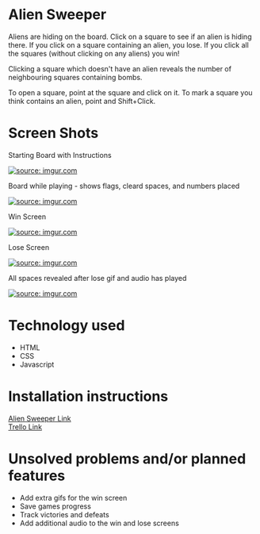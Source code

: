 <h1>Alien Sweeper</h1>
<p>Aliens are hiding on the board. Click on a square to see if an alien is hiding there. If you click on a square containing
      an alien, you lose. If you click all the squares (without clicking on any aliens) you win!</p>
    <p>Clicking a square which doesn't have an alien reveals the number of neighbouring squares containing bombs.</p>
    <p>To open a square, point at the square and click on it. To mark a square you think contains an alien, point and Shift+Click.</p>
<h1>Screen Shots</h1>
<p>Starting Board with Instructions</P>
<a href="https://imgur.com/4g9iYfM"><img src="https://i.imgur.com/4g9iYfM.png" title="source: imgur.com" /></a>
<p>Board while playing - shows flags, cleard spaces, and numbers placed</p>
<a href="https://imgur.com/EBd3SLZ"><img src="https://i.imgur.com/EBd3SLZ.png" title="source: imgur.com" /></a>
<p>Win Screen</P>
<a href="https://imgur.com/xDJdUae"><img src="https://i.imgur.com/xDJdUae.png?1" title="source: imgur.com" /></a>
<p>Lose Screen</p>
<a href="https://imgur.com/SkEIwrn"><img src="https://i.imgur.com/SkEIwrn.png?1" title="source: imgur.com" /></a>
<p>All spaces revealed after lose gif and audio has played</p>
<a href="https://imgur.com/KpA6yd2"><img src="https://i.imgur.com/KpA6yd2.png" title="source: imgur.com" /></a>
<h1>Technology used</h1>
<ul>
  <li>HTML</li>
  <li>CSS</li>
  <li>Javascript</li>
</ul>

<h1>Installation instructions</h1>
<a href="https://chrism13.github.io/MineSweeper/">Alien Sweeper Link</a>
<br>
<a href="https://trello.com/b/OGfLcDoq/project-1-alien-sweeper">Trello Link</a>

<h1>Unsolved problems and/or planned features</h1>
  <ul>
    <li>Add extra gifs for the win screen</li>
    <li>Save games progress</li>
    <li>Track victories and defeats</li>
    <li>Add additional audio to the win and lose screens</li>
  </ul>
